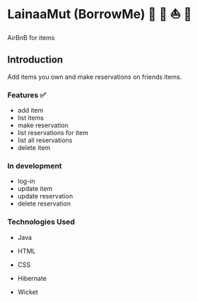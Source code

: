 # LainaaMut (BorrowMe)   :movie_camera: :game_die: :boat:  :guitar:
AirBnB for items 

## Introduction
Add items you own and make reservations on friends items.

### Features  :white_check_mark:
- add item
- list items
- make reservation
- list reservations for item
- list all reservations
- delete item

### In development
- log-in
- update item
- update reservation
- delete reservation

### Technologies Used
- Java
- HTML
- CSS

- Hibernate
- Wicket

